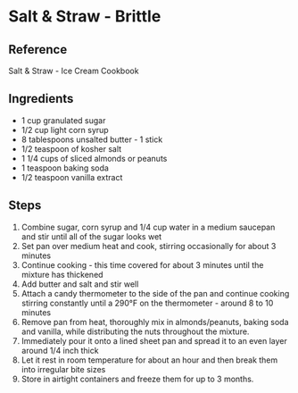 # Salt & Straw - Brittle

## Reference

Salt & Straw - Ice Cream Cookbook

## Ingredients

- 1 cup granulated sugar
- 1/2 cup light corn syrup
- 8 tablespoons unsalted butter - 1 stick
- 1/2 teaspoon of kosher salt
- 1 1/4 cups of sliced almonds or peanuts
- 1 teaspoon baking soda
- 1/2 teaspoon vanilla extract

## Steps

1. Combine sugar, corn syrup and 1/4 cup water in a medium saucepan and stir until all of the sugar looks wet
2. Set pan over medium heat and cook, stirring occasionally for about 3 minutes
3. Continue cooking - this time covered for about 3 minutes until the mixture has thickened
4. Add butter and salt and stir well
5. Attach a candy thermometer to the side of the pan and continue cooking stirring constantly until a 290°F on the thermometer - around 8 to 10 minutes
6. Remove pan from heat, thoroughly mix in almonds/peanuts, baking soda and vanilla, while distributing the nuts throughout the mixture.
7. Immediately pour it onto a lined sheet pan and spread it to an even layer around 1/4 inch thick
8. Let it rest in room temperature for about an hour and then break them into irregular bite sizes
9. Store in airtight containers and freeze them for up to 3 months.